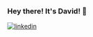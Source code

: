 ### Hey there! It's David! 👋

<a href="https://www.linkedin.com/in/david-amadeo-2759061a8/" rel="nofollow noreferrer">
  <img src="https://img.shields.io/badge/LinkedIn-0077B5?style=for-the-badge&logo=linkedin&logoColor=white" alt="linkedin">
</a>
<br/>
<a href="https://www.twitter.com/davidamadeo/" rel="nofollow nonreferrer:>
  <img src="https://img.shields.io/badge/Twitter-1DA1F2?style=for-the-badge&logo=twitter&logoColor=white" alt="twitter:>
</a>

🖥️ I am a Computer Science student with interests in working in the world of finance and technology! Continuously immproving in programming, full stack development, APIs, and microservices. I am passionate in innovation and create products that can elevate the quality of people's lives.

🔭 I am currently interning in one of the most prestigious Insurance and Investment Brokerage in Indonesia. Currently working to develop and improve insurtech in Indonesia, finding new ways and adapt to provide Insurance in this ever changing world due to recent events and the rapid technological progress.

<!--
**davidamadeo/davidamadeo** is a ✨ _special_ ✨ repository because its `README.md` (this file) appears on your GitHub profile.

Here are some ideas to get you started:

- 🔭 I’m currently working on ...
- 🌱 I’m currently learning ...
- 👯 I’m looking to collaborate on ...
- 🤔 I’m looking for help with ...
- 💬 Ask me about ...
- 📫 How to reach me: ...
- 😄 Pronouns: ...
- ⚡ Fun fact: ...
-->
